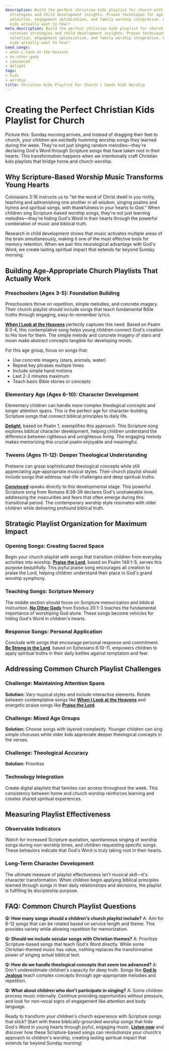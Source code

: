 ```yaml
---
description: Build the perfect christian kids playlist for church with expert curation
  strategies and child development insights. Proven techniques for age-appropriate
  selection, engagement optimization, and family worship integration. Create playlists
  kids actually want to hear!
meta_description: Build the perfect christian kids playlist for church with expert
  curation strategies and child development insights. Proven techniques for age-appropriate
  selection, engagement optimization, and family worship integration. Create playlists
  kids actually want to hear!
seed_songs:
- when-i-look-at-the-heavens
- no-other-gods
- convinced
- delight
tags:
- kids
- worship
title: Christian Kids Playlist For Church | Seeds Kids Worship
---
```

# Creating the Perfect Christian Kids Playlist for Church

Picture this: Sunday morning arrives, and instead of dragging their feet to church, your children are excitedly humming worship songs they learned during the week. They're not just singing random melodies—they're declaring God's Word through Scripture songs that have taken root in their hearts. This transformation happens when we intentionally craft Christian kids playlists that bridge home and church worship.

## Why Scripture-Based Worship Music Transforms Young Hearts

Colossians 3:16 instructs us to "let the word of Christ dwell in you richly, teaching and admonishing one another in all wisdom, singing psalms and hymns and spiritual songs, with thankfulness in your hearts to God." When children sing Scripture-based worship songs, they're not just learning melodies—they're hiding God's Word in their hearts through the powerful combination of music and biblical truth.

Research in child development shows that music activates multiple areas of the brain simultaneously, making it one of the most effective tools for memory retention. When we pair this neurological advantage with God's Word, we create lasting spiritual impact that extends far beyond Sunday morning.

## Building Age-Appropriate Church Playlists That Actually Work

### Preschoolers (Ages 3-5): Foundation Building
Preschoolers thrive on repetition, simple melodies, and concrete imagery. Their church playlist should include songs that teach fundamental Bible truths through engaging, easy-to-remember lyrics.

**[When I Look at the Heavens](https://seedskidsworship.com/product/when-i-look-at-your-heavens/)** perfectly captures this need. Based on Psalm 8:3-4, this contemplative song helps young children connect God's creation to His love for them. The simple melody and concrete imagery of stars and moon make abstract concepts tangible for developing minds.

For this age group, focus on songs that:
- Use concrete imagery (stars, animals, water)
- Repeat key phrases multiple times
- Include simple hand motions
- Last 2-3 minutes maximum
- Teach basic Bible stories or concepts

### Elementary Age (Ages 6-10): Character Development
Elementary children can handle more complex theological concepts and longer attention spans. This is the perfect age for character-building Scripture songs that connect biblical principles to daily life.

**[Delight](https://seedskidsworship.com/product/seeds-of-character-vol-6/)**, based on Psalm 1, exemplifies this approach. This Scripture song explores biblical character development, helping children understand the difference between righteous and unrighteous living. The engaging melody makes memorizing this crucial psalm enjoyable and meaningful.

### Tweens (Ages 11-12): Deeper Theological Understanding
Preteens can grasp sophisticated theological concepts while still appreciating age-appropriate musical styles. Their church playlist should include songs that address real-life challenges and deep spiritual truths.

**[Convinced](https://seedskidsworship.com/product/convinced-romans-838-39-3/)** speaks directly to this developmental stage. This powerful Scripture song from Romans 8:38-39 declares God's unshakeable love, addressing the insecurities and fears that often emerge during this transitional period. The contemporary worship style resonates with older children while delivering profound biblical truth.

## Strategic Playlist Organization for Maximum Impact

### Opening Songs: Creating Sacred Space
Begin your church playlist with songs that transition children from everyday activities into worship. **[Praise the Lord](https://seedskidsworship.com/product/praise-the-lord-psalm-1451-5/)**, based on Psalm 148:1-5, serves this purpose beautifully. This joyful praise song encourages all creation to praise the Lord, helping children understand their place in God's grand worship symphony.

### Teaching Songs: Scripture Memory
The middle section should focus on Scripture memorization and biblical instruction. **[No Other Gods](https://seedskidsworship.com/product/no-other-gods-exodus-201-3-2/)** from Exodus 20:1-3 teaches the fundamental importance of worshiping God alone. These songs become vehicles for hiding God's Word in children's hearts.

### Response Songs: Personal Application
Conclude with songs that encourage personal response and commitment. **[Be Strong in the Lord](https://seedskidsworship.com/product/be-strong-in-the-lord-ephesians-610-11-2/)**, based on Ephesians 6:10-11, empowers children to apply spiritual truths in their daily battles against temptation and fear.

## Addressing Common Church Playlist Challenges

### Challenge: Maintaining Attention Spans
**Solution:** Vary musical styles and include interactive elements. Rotate between contemplative songs like **[When I Look at the Heavens](https://seedskidsworship.com/product/when-i-look-at-your-heavens/)** and energetic praise songs like **[Praise the Lord](https://seedskidsworship.com/product/praise-the-lord-psalm-1451-5/)**.

### Challenge: Mixed Age Groups
**Solution:** Choose songs with layered complexity. Younger children can sing simple choruses while older kids appreciate deeper theological concepts in the verses.

### Challenge: Theological Accuracy
**Solution:** Prioritize

### Technology Integration
Create digital playlists that families can access throughout the week. This consistency between home and church worship reinforces learning and creates shared spiritual experiences.

## Measuring Playlist Effectiveness

### Observable Indicators
Watch for increased Scripture quotation, spontaneous singing of worship songs during non-worship times, and children requesting specific songs. These behaviors indicate that God's Word is truly taking root in their hearts.

### Long-Term Character Development
The ultimate measure of playlist effectiveness isn't musical skill—it's character transformation. When children begin applying biblical principles learned through songs in their daily relationships and decisions, the playlist is fulfilling its discipleship purpose.

## FAQ: Common Church Playlist Questions

**Q: How many songs should a children's church playlist include?**
A: Aim for 8-12 songs that can be rotated based on service length and theme. This provides variety while allowing repetition for memorization.

**Q: Should we include secular songs with Christian themes?**
A: Prioritize Scripture-based songs that teach God's Word directly. While some Christian-themed music has value, nothing replaces the transformative power of singing actual biblical text.

**Q: How do we handle theological concepts that seem too advanced?**
A: Don't underestimate children's capacity for deep truth. Songs like **[God Is Jealous](https://seedskidsworship.com/product/god-is-jealous-exodus-203-5a-2/)** teach complex concepts through age-appropriate melodies and repetition.

**Q: What about children who don't participate in singing?**
A: Some children process music internally. Continue providing opportunities without pressure, and look for non-vocal signs of engagement like attention and body language.

Ready to transform your children's church experience with Scripture songs that stick? Start with these biblically-grounded worship songs that hide God's Word in young hearts through joyful, engaging music. **[Listen now](https://seedskidsworship.com/)** and discover how these Scripture-based songs can revolutionize your church's approach to children's worship, creating lasting spiritual impact that extends far beyond Sunday morning!

<script type="application/ld+json">
{
  "@context": "https://schema.org",
  "@type": "Article",
  "headline": "Christian Kids Playlist For Church",
  "author": {
    "@type": "Organization",
    "name": "Seeds Kids Worship"
  },
  "publisher": {
    "@type": "Organization",
    "name": "Seeds Kids Worship",
    "logo": {
      "@type": "ImageObject",
      "url": "https://seedskidsworship.com/logo.png"
    }
  },
  "datePublished": "2025-09-04T09:19:39.093727",
  "dateModified": "2025-09-04T09:19:39.093758",
  "description": "Build the perfect christian kids playlist for church with expert curation strategies and child development insights. Proven techniques for age-appropriate selec",
  "mainEntityOfPage": {
    "@type": "WebPage",
    "@id": "https://seedskidsworship.com/activities/christian-kids-playlist-for-church/"
  }
}
</script>

<script type="application/ld+json">
{
  "@context": "https://schema.org",
  "@type": "Product",
  "name": "When I Look at the Heavens",
  "description": "A contemplative song about God's creation and our place in it",
  "url": "https://seedskidsworship.com/product/when-i-look-at-your-heavens/",
  "brand": {
    "@type": "Brand",
    "name": "Seeds Kids Worship"
  },
  "category": "Children's Christian Music",
  "album": "Trust"
}
</script>

<script type="application/ld+json">
{
  "@context": "https://schema.org",
  "@type": "Product",
  "name": "No Other Gods",
  "description": "Reflective song on the love of Jesus and abiding in Him, drawn from John 15; emphasizes the greatest love shown through Christ's sacrifice.",
  "url": "https://seedskidsworship.com/product/no-other-gods-exodus-201-3-2/",
  "brand": {
    "@type": "Brand",
    "name": "Seeds Kids Worship"
  },
  "category": "Children's Christian Music",
  "album": "I Am With You"
}
</script>

<script type="application/ld+json">
{
  "@context": "https://schema.org",
  "@type": "Product",
  "name": "Convinced",
  "description": "A powerful Scripture song from Romans 8:38-39 declaring God's unshakeable love, reminding children that nothing can separate them from Christ's love. Features inspiring cross imagery and impactful contemporary worship style.",
  "url": "https://seedskidsworship.com/product/convinced-romans-838-39-3/",
  "brand":
